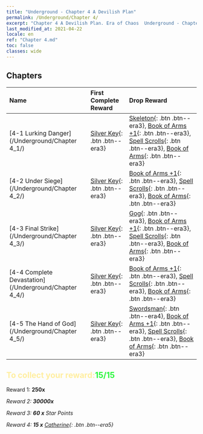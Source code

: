 ```yaml
---
title: "Underground - Chapter 4 A Devilish Plan"
permalink: /Underground/Chapter 4/
excerpt: "Chapter 4 A Devilish Plan. Era of Chaos  Underground - Chapter 4. A Devilish Plan"
last_modified_at: 2021-04-22
locale: en
ref: "Chapter 4.md"
toc: false
classes: wide
---
```


## Chapters

  | Name |  First Complete Reward | Drop Reward |
  |:------------|:------------|:------------| 
  | [4-1 Lurking Danger](/Underground/Chapter 4_1/) | [Silver Key](/Items/con_693/){: .btn .btn--era3} | [Skeleton](/Items/unt_208/){: .btn .btn--era3}, [Book of Arms +1](/Items/mat_25/){: .btn .btn--era3}, [Spell Scrolls](/Items/con_694/){: .btn .btn--era3}, [Book of Arms](/Items/mat_18/){: .btn .btn--era3} |
  | [4-2 Under Siege](/Underground/Chapter 4_2/) | [Silver Key](/Items/con_693/){: .btn .btn--era3} | [Book of Arms +1](/Items/mat_25/){: .btn .btn--era3}, [Spell Scrolls](/Items/con_694/){: .btn .btn--era3}, [Book of Arms](/Items/mat_18/){: .btn .btn--era3} |
  | [4-3 Final Strike](/Underground/Chapter 4_3/) | [Silver Key](/Items/con_693/){: .btn .btn--era3} | [Gog](/Items/unt_227/){: .btn .btn--era3}, [Book of Arms +1](/Items/mat_25/){: .btn .btn--era3}, [Spell Scrolls](/Items/con_694/){: .btn .btn--era3}, [Book of Arms](/Items/mat_18/){: .btn .btn--era3} |
  | [4-4 Complete Devastation](/Underground/Chapter 4_4/) | [Silver Key](/Items/con_693/){: .btn .btn--era3} | [Book of Arms +1](/Items/mat_25/){: .btn .btn--era3}, [Spell Scrolls](/Items/con_694/){: .btn .btn--era3}, [Book of Arms](/Items/mat_18/){: .btn .btn--era3} |
  | [4-5 The Hand of God](/Underground/Chapter 4_5/) | [Silver Key](/Items/con_693/){: .btn .btn--era3} | [Swordsman](/Items/unt_193/){: .btn .btn--era4}, [Book of Arms +1](/Items/mat_25/){: .btn .btn--era3}, [Spell Scrolls](/Items/con_694/){: .btn .btn--era3}, [Book of Arms](/Items/mat_18/){: .btn .btn--era3} |


## <span style="color: #ffeea0">To collect your reward:</span><span style="color: #27f73a">15/15</span>

 Reward 1:  **250x** <i class="fas fa-gem"/>

 Reward 2:  **30000x** <i class="fas fa-coins"/>

 Reward 3: **60 x** Star Points

 Reward 4: **15 x** [Catherine](/Items/her_361/){: .btn .btn--era5}


